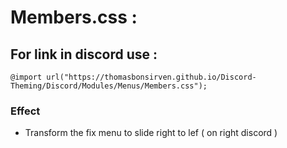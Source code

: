 # Members.css  :

## For link in discord use : 
```
@import url("https://thomasbonsirven.github.io/Discord-Theming/Discord/Modules/Menus/Members.css");
```
### Effect
 - Transform the fix menu to slide right to lef ( on right discord )

